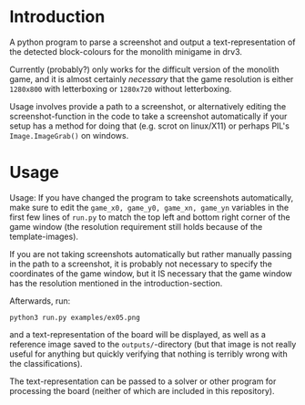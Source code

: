 # Introduction

A python program to parse a screenshot and output a text-representation of the detected
block-colours for the monolith minigame in drv3.

Currently (probably?) only works for the difficult version of the monolith game,
and it is almost certainly *necessary* that the game resolution is either
`1280x800` with letterboxing or `1280x720` without letterboxing.

Usage involves provide a path to a screenshot, or alternatively editing
the screenshot-function in the code to take a screenshot automatically if
your setup has a method for doing that (e.g. scrot on linux/X11) or perhaps
PIL's `Image.ImageGrab()` on windows.


# Usage

Usage: If you have changed the program to take screenshots automatically, make sure to
edit the `game_x0, game_y0, game_xn, game_yn` variables in the first few
lines of `run.py` to match the top left and bottom right corner of the game window
(the resolution requirement still holds because of the template-images). 

If you are not taking screenshots automatically but rather manually passing in the
path to a screenshot, it is probably not necessary to specify the coordinates of the
game window, but it IS necessary that the game window has the resolution mentioned in
the introduction-section.

Afterwards, run:

```
python3 run.py examples/ex05.png
```

and a text-representation of the board will be displayed, as well as a reference image
saved to the `outputs/`-directory (but that image is not really useful for anything but
quickly verifying that nothing is terribly wrong with the classifications).

The text-representation can be passed to a solver or other program for processing the
board (neither of which are included in this repository).

